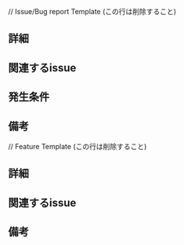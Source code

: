 // Issue/Bug report Template (この行は削除すること)
## 詳細

## 関連するissue

## 発生条件

## 備考

// Feature Template (この行は削除すること)
## 詳細

## 関連するissue

## 備考

